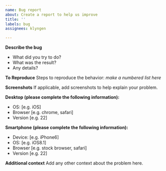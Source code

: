 ```yaml
---
name: Bug report
about: Create a report to help us improve
title: ''
labels: bug
assignees: klyngen

---
```


**Describe the bug**
 - What did you try to do?
 - What was the result?
 - Any details?

**To Reproduce**
Steps to reproduce the behavior:
*make a numbered list here*

**Screenshots**
If applicable, add screenshots to help explain your problem.

**Desktop (please complete the following information):**
 - OS: [e.g. iOS]
 - Browser [e.g. chrome, safari]
 - Version [e.g. 22]

**Smartphone (please complete the following information):**
 - Device: [e.g. iPhone6]
 - OS: [e.g. iOS8.1]
 - Browser [e.g. stock browser, safari]
 - Version [e.g. 22]

**Additional context**
Add any other context about the problem here.
